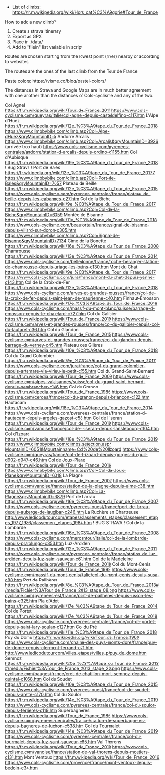 - List of climbs: https://fr.m.wikipedia.org/wiki/Hors_cat%C3%A9gorie#Tour_de_France

How to add a new climb?
  1. Create a strava itinerary
  2. Export as GPX
  3. Place in ./data/
  4. Add to "filein" list variable in script

  
Routes are chosen starting from the lowest point (river) nearby or according to websites. 
 
The routes are the ones of the last climb from the Tour de France.

Paste colors: https://visme.co/blog/pastel-colors/

The distances in Strava and Google Maps are in much better agreement with one another than the distances of Cols-cyclisme and any of the two.

Col Agnel		
	https://fr.m.wikipedia.org/wiki/Tour_de_France_2011
	https://www.cols-cyclisme.com/queyras/italie/col-agnel-depuis-casteldelfino-c117.htm
L'Alpe d'Huez	
	https://fr.m.wikipedia.org/wiki/12e_%C3%A9tape_du_Tour_de_France_2018
	https://www.climbbybike.com/climb.asp?Col=Alpe-dHuez&qryMountainID=5
Andorre Arcalis
	https://www.climbbybike.com/climb.asp?Col=Arcalis&qryMountainID=3926 (arrivée trop haut)
	https://www.cols-cyclisme.com/pyrenees-centrales/andorre/station-d-arcalis-depuis-ordino-c1155.htm
Col d'Aubisque
	https://fr.m.wikipedia.org/wiki/19e_%C3%A9tape_du_Tour_de_France_2018
	! Bug Strava ! 
Port de Balès
	https://fr.wikipedia.org/wiki/12e_%C3%A9tape_du_Tour_de_France_20177
	https://www.climbbybike.com/climb.asp?Col=Port-de-Bales&qryMountainID=7057
Plateau de Beille
	https://fr.m.wikipedia.org/wiki/12e_%C3%A9tape_du_Tour_de_France_2015
	https://www.cols-cyclisme.com/pyrenees-centrales/france/plateau-de-beille-depuis-les-cabannes-c27.htm
Col de la Biche
	https://fr.m.wikipedia.org/wiki/9e_%C3%A9tape_du_Tour_de_France_2017
	https://www.climbbybike.com/climb.asp?Col=Col-de-la-Biche&qryMountainID=6059
Montée de Bisanne
	https://fr.m.wikipedia.org/wiki/11e_%C3%A9tape_du_Tour_de_France_2018
	https://www.cols-cyclisme.com/beaufortain/france/signal-de-bisanne-depuis-villard-sur-doron-c305.htm
	https://www.climbbybike.com/climb.asp?Col=Signal-de-Bisanne&qryMountainID=7134
Cime de la Bonette
	https://fr.m.wikipedia.org/wiki/16e_%C3%A9tape_du_Tour_de_France_2008
Chamrousse
	https://fr.m.wikipedia.org/wiki/13e_%C3%A9tape_du_Tour_de_France_2014
	https://www.cols-cyclisme.com/belledonne/france/roche-beranger-station-de-chamrousse-depuis-uriage-les-bains-c130.htm
Mont du Chat
	https://fr.m.wikipedia.org/wiki/9e_%C3%A9tape_du_Tour_de_France_2017
	https://www.cols-cyclisme.com/jura/france/mont-du-chat-depuis-yenne-c143.htm
Col de la Croix-de-Fer
	https://fr.m.wikipedia.org/wiki/12e_%C3%A9tape_du_Tour_de_France_2018
	https://www.cols-cyclisme.com/arves-et-grandes-rousses/france/col-de-la-croix-de-fer-depuis-saint-jean-de-maurienne-c40.htm
Finhaut-Émosson
	https://fr.m.wikipedia.org/wiki/17e_%C3%A9tape_du_Tour_de_France_2016
	https://www.cols-cyclisme.com/massif-du-mont-blanc/suisse/barrage-d-emosson-depuis-le-chatelard-c727.htm
Col du Galibier
	https://fr.m.wikipedia.org/wiki/Tour_de_France_2019
	https://www.cols-cyclisme.com/arves-et-grandes-rousses/france/col-du-galibier-depuis-col-du-lautaret-c36.htm
Col du Glandon
	https://fr.m.wikipedia.org/wiki/Tour_de_France_2015
	https://www.cols-cyclisme.com/arves-et-grandes-rousses/france/col-du-glandon-depuis-barrage-du-verney-c45.htm
Plateau des Glières
	https://fr.m.wikipedia.org/wiki/10e_%C3%A9tape_du_Tour_de_France_2018
Col du Grand Colombier
	https://fr.m.wikipedia.org/wiki/9e_%C3%A9tape_du_Tour_de_France_2017
	https://www.cols-cyclisme.com/jura/france/col-du-grand-colombier-depuis-artemare-via-virieu-le-petit-c155.htm
Col du Grand-Saint-Bernard
	https://fr.m.wikipedia.org/wiki/Tour_de_France_2009
	https://www.cols-cyclisme.com/alpes-valaisannes/suisse/col-du-grand-saint-bernard-depuis-sembrancher-c146.htm
Col du Granon
	https://fr.m.wikipedia.org/wiki/Tour_de_France_1986
	https://www.cols-cyclisme.com/cerces/france/col-du-granon-depuis-briancon-c122.htm
Hautacam
	https://fr.wikipedia.org/wiki/18e_%C3%A9tape_du_Tour_de_France_2014
	https://www.cols-cyclisme.com/pyrenees-centrales/france/station-d-hautacam-depuis-argeles-gazost-c58.htm
Col de l'Iseran
	https://fr.m.wikipedia.org/wiki/Tour_de_France_2019
	https://www.cols-cyclisme.com/vanoise/france/col-de-l-iseran-depuis-lanslebourg-c104.htm
Col d'Izoard
	https://fr.m.wikipedia.org/wiki/18e_%C3%A9tape_du_Tour_de_France_2019
	https://www.climbbybike.com/climbs_selection.asp?MountainID=6051&Mountainname=Col%20de%20lIzoard
	https://www.cols-cyclisme.com/queyras/france/col-de-l-izoard-depuis-gorges-du-guil-d902-d947-c46.htm
Col de Joux-Plane
	https://fr.m.wikipedia.org/wiki/Tour_de_France_2016
	https://www.climbbybike.com/climb.asp?Col=Col-de-Joux-Plane&qryMountainID=6018
La Plagne
	https://fr.m.wikipedia.org/wiki/Tour_de_France_2002
	https://www.cols-cyclisme.com/vanoise/france/station-de-la-plagne-depuis-aime-c38.htm
	https://www.climbbybike.com/climb.asp?Col=La-Plagne&qryMountainID=6879
Port de Larrau
	https://fr.m.wikipedia.org/wiki/16e_%C3%A9tape_du_Tour_de_France_2007
	https://www.cols-cyclisme.com/pyrenees-ouest/france/port-de-larrau-depuis-auberge-de-laugibar-c246.htm
La Ruchère en Chartreuse
	http://www.ledicodutour.com/etapes/classements_etapes/classement_etapes_1977_1986/classement_etapes_1984.htm
	! BUG STRAVA !
Col de la Lombarde
	https://fr.m.wikipedia.org/wiki/16e_%C3%A9tape_du_Tour_de_France_2008
	https://www.cols-cyclisme.com/mercantour/italie/col-de-la-lombarde-depuis-pratolungo-c353.htm
Luz-Ardiden
	https://fr.m.wikipedia.org/wiki/12e_%C3%A9tape_du_Tour_de_France_2011
	https://www.cols-cyclisme.com/pyrenees-centrales/france/station-de-luz-ardiden-depuis-luz-saint-sauveur-c61.htm
Col de la Madeleine
	https://fr.m.wikipedia.org/wiki/Tour_de_France_2018
Col du Mont-Cenis
	https://fr.m.wikipedia.org/wiki/Tour_de_France_1999
	https://www.cols-cyclisme.com/massif-du-mont-cenis/italie/col-du-mont-cenis-depuis-susa-c88.htm	
Port de Pailhères
	https://fr.m.wikipedia.org/wiki/8e_%C3%A9tape_du_Tour_de_France_2013#/media/Fichier%3ATour_de_France_2013_stage_08.png
	https://www.cols-cyclisme.com/pyrenees-est/france/port-de-pailheres-depuis-usson-les-bains-c325.htm
Pla d'Adet
	https://fr.m.wikipedia.org/wiki/17e_%C3%A9tape_du_Tour_de_France_2014
Col de Portet
	https://fr.m.wikipedia.org/wiki/17e_%C3%A9tape_du_Tour_de_France_2018
	https://www.cols-cyclisme.com/pyrenees-centrales/france/col-de-portet-depuis-saint-lary-soulan-c127.htm
Col du Pré
	https://fr.m.wikipedia.org/wiki/11e_%C3%A9tape_du_Tour_de_France_2018
Puy de Dôme
	https://fr.m.wikipedia.org/wiki/Tour_de_France_1986
	https://www.cols-cyclisme.com/chaine-des-puys-monts-dore/france/puy-de-dome-depuis-clermont-ferrand-c71.htm
	http://www.ledicodutour.com/villes_etapes/villes_p/puy_de_dome.htm
Semnoz
	https://fr.m.wikipedia.org/wiki/20e_%C3%A9tape_du_Tour_de_France_2013#/media/Fichier%3ATour_de_France_2013_stage_20.png
	https://www.cols-cyclisme.com/bauges/france/cret-de-chatillon-mont-semnoz-depuis-quintal-c1068.htm
Col du Soudet
	https://fr.m.wikipedia.org/wiki/10e_%C3%A9tape_du_Tour_de_France_2015
	https://www.cols-cyclisme.com/pyrenees-ouest/france/col-de-soudet-depuis-arette-c170.htm
Col du Soulor
	https://fr.m.wikipedia.org/wiki/14e_%C3%A9tape_du_Tour_de_France_2019
	https://www.cols-cyclisme.com/pyrenees-centrales/france/col-du-soulor-depuis-ferrieres-c119.htm
Superbagnères
	https://fr.m.wikipedia.org/wiki/Tour_de_France_1986
	https://www.cols-cyclisme.com/pyrenees-centrales/france/station-de-superbagneres-depuis-bagneres-de-luchon-c538.htm
Col du Tourmalet
	https://fr.m.wikipedia.org/wiki/14e_%C3%A9tape_du_Tour_de_France_2019
	https://www.cols-cyclisme.com/pyrenees-centrales/france/col-du-tourmalet-depuis-luz-saint-sauveur-c65.htm
Val Thorens
	https://fr.m.wikipedia.org/wiki/Tour_de_France_2019
	https://www.cols-cyclisme.com/vanoise/france/station-de-val-thorens-depuis-moutiers-c131.htm
Mont Ventoux
	https://fr.m.wikipedia.org/wiki/Tour_de_France_2016
	https://www.cols-cyclisme.com/provence/france/mont-ventoux-depuis-bedoin-c34.htm
	
